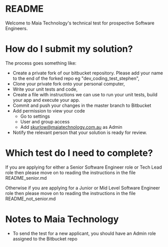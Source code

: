 # README

Welcome to Maia Technology's technical test for prospective Software Engineers.

# How do I submit my solution?

The process goes something like:

* Create a private fork of our bitbucket repository. Please add your name to the end of the forked repo eg "dev_coding_test_stephen",
* Clone your private fork onto your personal computer,
* Write your unit tests and code,
* Create a file with instructions we can use to run your unit tests, build your app and execute your app.
* Commit and push your changes in the master branch to Bitbucket
* Add permission to view your code
	 * Go to settings 
	 * User and group access 
	 * Add skurlow@maiatechnology.com.au as Admin 
* Notify the relevant person that your solution is ready for review.

# Which test do I need to complete?

If you are applying for either a Senior Software Engineer role or Tech Lead role then please move on to reading the
instructions in the file README_senior.md

Otherwise if you are applying for a Junior or Mid Level Software Engineer role then please move on to reading the
instructions in the file README_not_senior.md

# Notes to Maia Technology

* To send the test for a new applicant, you should have an Admin role assigned to the Bitbucket repo
